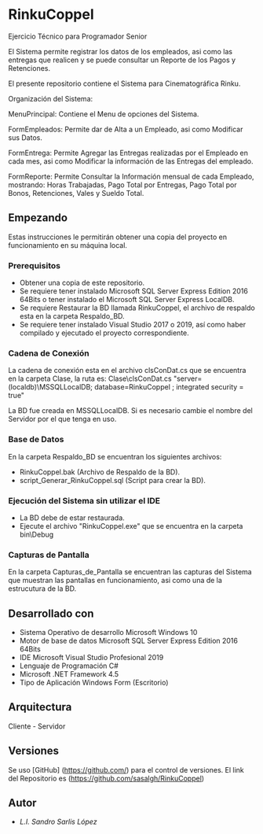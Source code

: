 # RinkuCoppel
Ejercicio Técnico para Programador Senior

El Sistema permite registrar los datos de los empleados, asi como las entregas que realicen y se puede consultar un Reporte de los Pagos y Retenciones.

El presente repositorio contiene el Sistema para Cinematográfica Rinku.

Organización del Sistema:

MenuPrincipal: Contiene el Menu de opciones del Sistema.

FormEmpleados: Permite dar de Alta a un Empleado, asi como Modificar sus Datos.

FormEntrega: Permite Agregar las Entregas realizadas por el Empleado en cada mes, asi como Modificar la información de las Entregas del empleado.

FormReporte: Permite Consultar la Información mensual de cada Empleado, mostrando: Horas Trabajadas, Pago Total por Entregas, Pago Total por Bonos, Retenciones, Vales y Sueldo Total.

## Empezando

Estas instrucciones le permitirán obtener una copia del proyecto en funcionamiento en su máquina local.

### Prerequisitos 

- Obtener una copia de este repositorio.
- Se requiere tener instalado Microsoft SQL Server Express Edition 2016 64Bits o tener instalado el Microsoft SQL Server Express LocalDB.
- Se requiere Restaurar la BD llamada RinkuCoppel, el archivo de respaldo esta en la carpeta Respaldo_BD.
- Se requiere tener instalado Visual Studio 2017 o 2019, así como haber compilado y ejecutado el proyecto correspondiente.

### Cadena de Conexión

La cadena de conexión esta en el archivo clsConDat.cs que se encuentra en la carpeta Clase, la ruta es: Clase\clsConDat.cs
"server=(localdb)\\MSSQLLocalDB; database=RinkuCoppel ; integrated security = true"

La BD fue creada en MSSQLLocalDB.
Si es necesario cambie el nombre del Servidor por el que tenga en uso.

### Base de Datos

En la carpeta Respaldo_BD se encuentran los siguientes archivos:
- RinkuCoppel.bak (Archivo de Respaldo de la BD).
- script_Generar_RinkuCoppel.sql (Script para crear la BD).

### Ejecución del Sistema sin utilizar el IDE

- La BD debe de estar restaurada.
- Ejecute el archivo "RinkuCoppel.exe" que se encuentra en la carpeta bin\Debug

### Capturas de Pantalla

En la carpeta Capturas_de_Pantalla se encuentran las capturas del Sistema que muestran las pantallas en funcionamiento, asi como una de la estrucutura de la BD.

## Desarrollado con

- Sistema Operativo de desarrollo	    Microsoft Windows 10
- Motor de base de datos                Microsoft SQL Server Express Edition 2016 64Bits
- IDE									Microsoft Visual Studio Profesional 2019
- Lenguaje de Programación				C#
- Microsoft .NET Framework              4.5
- Tipo de Aplicación					Windows Form (Escritorio)

## Arquitectura

Cliente - Servidor

## Versiones

Se uso [GitHub] (https://github.com/) para el control de versiones.
El link del Repositorio es (https://github.com/sasalgh/RinkuCoppel)

## Autor
* *L.I. Sandro Sarlis López*